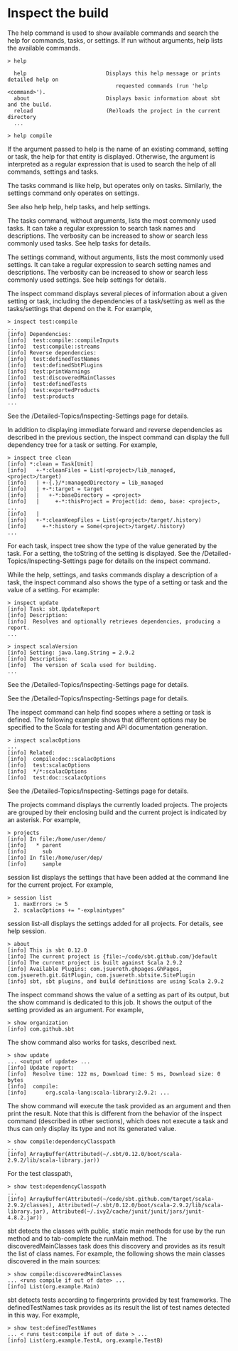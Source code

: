 Inspect the build
=================

The help command is used to show available commands and search the help
for commands, tasks, or settings. If run without arguments, help lists
the available commands.

    > help

      help                         Displays this help message or prints detailed help on 
                                      requested commands (run 'help <command>').
      about                        Displays basic information about sbt and the build.
      reload                       (Re)loads the project in the current directory
      ...

    > help compile

If the argument passed to help is the name of an existing command,
setting or task, the help for that entity is displayed. Otherwise, the
argument is interpreted as a regular expression that is used to search
the help of all commands, settings and tasks.

The tasks command is like help, but operates only on tasks. Similarly,
the settings command only operates on settings.

See also help help, help tasks, and help settings.

The tasks command, without arguments, lists the most commonly used
tasks. It can take a regular expression to search task names and
descriptions. The verbosity can be increased to show or search less
commonly used tasks. See help tasks for details.

The settings command, without arguments, lists the most commonly used
settings. It can take a regular expression to search setting names and
descriptions. The verbosity can be increased to show or search less
commonly used settings. See help settings for details.

The inspect command displays several pieces of information about a given
setting or task, including the dependencies of a task/setting as well as
the tasks/settings that depend on the it. For example,

``` {.sourceCode .console}
> inspect test:compile
...
[info] Dependencies:
[info]  test:compile::compileInputs
[info]  test:compile::streams
[info] Reverse dependencies:
[info]  test:definedTestNames
[info]  test:definedSbtPlugins
[info]  test:printWarnings
[info]  test:discoveredMainClasses
[info]  test:definedTests
[info]  test:exportedProducts
[info]  test:products
...
```

See the /Detailed-Topics/Inspecting-Settings page for details.

In addition to displaying immediate forward and reverse dependencies as
described in the previous section, the inspect command can display the
full dependency tree for a task or setting. For example,

``` {.sourceCode .console}
> inspect tree clean
[info] *:clean = Task[Unit]
[info]   +-*:cleanFiles = List(<project>/lib_managed, <project>/target)
[info]   | +-{.}/*:managedDirectory = lib_managed
[info]   | +-*:target = target
[info]   |   +-*:baseDirectory = <project>
[info]   |     +-*:thisProject = Project(id: demo, base: <project>, ...
[info]   |     
[info]   +-*:cleanKeepFiles = List(<project>/target/.history)
[info]     +-*:history = Some(<project>/target/.history)
...
```

For each task, inspect tree show the type of the value generated by the
task. For a setting, the toString of the setting is displayed. See the
/Detailed-Topics/Inspecting-Settings page for details on the inspect
command.

While the help, settings, and tasks commands display a description of a
task, the inspect command also shows the type of a setting or task and
the value of a setting. For example:

``` {.sourceCode .console}
> inspect update
[info] Task: sbt.UpdateReport
[info] Description:
[info]  Resolves and optionally retrieves dependencies, producing a report.
...
```

``` {.sourceCode .console}
> inspect scalaVersion
[info] Setting: java.lang.String = 2.9.2
[info] Description:
[info]  The version of Scala used for building.
...
```

See the /Detailed-Topics/Inspecting-Settings page for details.

See the /Detailed-Topics/Inspecting-Settings page for details.

The inspect command can help find scopes where a setting or task is
defined. The following example shows that different options may be
specified to the Scala for testing and API documentation generation.

``` {.sourceCode .console}
> inspect scalacOptions
...
[info] Related:
[info]  compile:doc::scalacOptions
[info]  test:scalacOptions
[info]  */*:scalacOptions
[info]  test:doc::scalacOptions
```

See the /Detailed-Topics/Inspecting-Settings page for details.

The projects command displays the currently loaded projects. The
projects are grouped by their enclosing build and the current project is
indicated by an asterisk. For example,

``` {.sourceCode .console}
> projects
[info] In file:/home/user/demo/
[info]   * parent
[info]     sub
[info] In file:/home/user/dep/
[info]     sample
```

session list displays the settings that have been added at the command
line for the current project. For example,

``` {.sourceCode .console}
> session list
  1. maxErrors := 5
  2. scalacOptions += "-explaintypes"
```

session list-all displays the settings added for all projects. For
details, see help session.

``` {.sourceCode .console}
> about
[info] This is sbt 0.12.0
[info] The current project is {file:~/code/sbt.github.com/}default
[info] The current project is built against Scala 2.9.2
[info] Available Plugins: com.jsuereth.ghpages.GhPages, com.jsuereth.git.GitPlugin, com.jsuereth.sbtsite.SitePlugin
[info] sbt, sbt plugins, and build definitions are using Scala 2.9.2
```

The inspect command shows the value of a setting as part of its output,
but the show command is dedicated to this job. It shows the output of
the setting provided as an argument. For example,

``` {.sourceCode .console}
> show organization
[info] com.github.sbt 
```

The show command also works for tasks, described next.

``` {.sourceCode .console}
> show update
... <output of update> ...
[info] Update report:
[info]  Resolve time: 122 ms, Download time: 5 ms, Download size: 0 bytes
[info]  compile:
[info]      org.scala-lang:scala-library:2.9.2: ...
```

The show command will execute the task provided as an argument and then
print the result. Note that this is different from the behavior of the
inspect command (described in other sections), which does not execute a
task and thus can only display its type and not its generated value.

``` {.sourceCode .console}
> show compile:dependencyClasspath
...
[info] ArrayBuffer(Attributed(~/.sbt/0.12.0/boot/scala-2.9.2/lib/scala-library.jar))
```

For the test classpath,

``` {.sourceCode .console}
> show test:dependencyClasspath
...
[info] ArrayBuffer(Attributed(~/code/sbt.github.com/target/scala-2.9.2/classes), Attributed(~/.sbt/0.12.0/boot/scala-2.9.2/lib/scala-library.jar), Attributed(~/.ivy2/cache/junit/junit/jars/junit-4.8.2.jar))
```

sbt detects the classes with public, static main methods for use by the
run method and to tab-complete the runMain method. The
discoveredMainClasses task does this discovery and provides as its
result the list of class names. For example, the following shows the
main classes discovered in the main sources:

``` {.sourceCode .console}
> show compile:discoveredMainClasses
... <runs compile if out of date> ...
[info] List(org.example.Main)
```

sbt detects tests according to fingerprints provided by test frameworks.
The definedTestNames task provides as its result the list of test names
detected in this way. For example,

``` {.sourceCode .console}
> show test:definedTestNames
... < runs test:compile if out of date > ...
[info] List(org.example.TestA, org.example.TestB)
```
